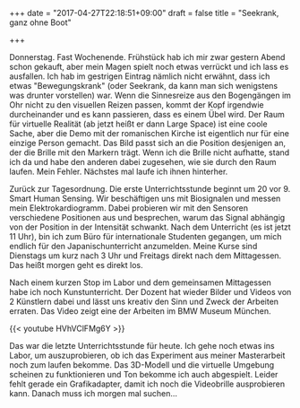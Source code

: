 +++
date = "2017-04-27T22:18:51+09:00"
draft = false
title = "Seekrank, ganz ohne Boot"

+++

Donnerstag. Fast Wochenende. Frühstück hab ich mir zwar gestern Abend schon
gekauft, aber mein Magen spielt noch etwas verrückt und ich lass es ausfallen.
Ich hab im gestrigen Eintrag nämlich nicht erwähnt, dass ich etwas
"Bewegungskrank" (oder Seekrank, da kann man sich wenigstens was drunter
vorstellen) war. Wenn die Sinnesreize aus den Bogengängen im Ohr nicht zu den
visuellen Reizen passen, kommt der Kopf irgendwie durcheinander und es kann
passieren, dass es einem Übel wird. Der Raum für virtuelle Realität (ab jetzt
heißt er dann Large Space) ist eine coole Sache, aber die Demo mit der
romanischen Kirche ist eigentlich nur für eine einzige Person gemacht. Das Bild
passt sich an die Position desjenigen an, der die Brille mit den Markern trägt.
Wenn ich die Brille nicht aufhatte, stand ich da und habe den anderen dabei
zugesehen, wie sie durch den Raum laufen. Mein Fehler. Nächstes mal laufe ich
ihnen hinterher.

Zurück zur Tagesordnung. Die erste Unterrichtsstunde beginnt um 20 vor 9. Smart
Human Sensing. Wir beschäftigen uns mit Biosignalen und messen mein
Elektrokardiogramm. Dabei probieren wir mit den Sensoren verschiedene Positionen
aus und besprechen, warum das Signal abhängig von der Position in der Intensität
schwankt. Nach dem Unterricht (es ist jetzt 11 Uhr), bin ich zum Büro für
internationale Studenten gegangen, um mich endlich für den Japanischunterricht
anzumelden. Meine Kurse sind Dienstags um kurz nach 3 Uhr und Freitags direkt
nach dem Mittagessen. Das heißt morgen geht es direkt los.

Nach einem kurzen Stop im Labor und dem gemeinsamen Mittagessen habe ich noch
Kunstunterricht. Der Dozent hat wieder Bilder und Videos von 2 Künstlern dabei
und lässt uns kreativ den Sinn und Zweck der Arbeiten erraten. Das Video zeigt
eine der Arbeiten im BMW Museum München.

{{< youtube HVhVClFMg6Y >}}

Das war die letzte Unterrichtsstunde für heute. Ich gehe noch etwas ins Labor,
um auszuprobieren, ob ich das Experiment aus meiner Masterarbeit noch zum laufen
bekomme. Das 3D-Modell und die virtuelle Umgebung scheinen zu funktionieren und
Ton bekomme ich auch abgespielt. Leider fehlt gerade ein Grafikadapter, damit
ich noch die Videobrille ausprobieren kann. Danach muss ich morgen mal suchen...
